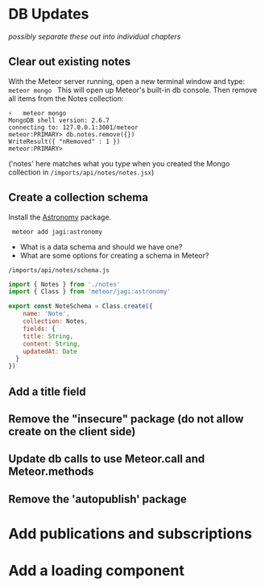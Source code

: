 # DB Updates
_possibly separate these out into individual chapters_

## Clear out existing notes

With the Meteor server running, open a new terminal window and type:
  ```meteor mongo ```
  This will open up Meteor's built-in db console.
  Then remove all items from the Notes collection:
  
  ```
  ⚡   meteor mongo
MongoDB shell version: 2.6.7
connecting to: 127.0.0.1:3001/meteor
meteor:PRIMARY> db.notes.remove({})
WriteResult({ "nRemoved" : 1 })
meteor:PRIMARY> 
```
('notes' here matches what you type when you created the Mongo collection in ``` /imports/api/notes/notes.jsx ```)
  
## Create a collection schema

Install the [Astronomy](https://github.com/jagi/meteor-astronomy/) package.

```  meteor add jagi:astronomy ```

- What is a data schema and should we have one?
- What are some options for creating a schema in Meteor?

``` /imports/api/notes/schema.js ```
```js
import { Notes } from './notes'
import { Class } from 'meteor/jagi:astronomy'

export const NoteSchema = Class.create({
	name: 'Note',
	collection: Notes,
	fields: {
    title: String,
    content: String,
    updatedAt: Date 
  }
})
```

## Add a title field

## Remove the "insecure" package (do not allow create on the client side)
## Update db calls to use Meteor.call and Meteor.methods
## Remove the 'autopublish' package

# Add publications and subscriptions

# Add a loading component



